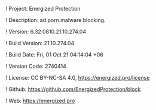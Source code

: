 ! Project: Energized Protection

! Description: ad.porn.malware blocking.

! Version: 6.32.0810.21.10.274.04

! Build Version: 21.10.274.04

! Build Date: Fri, 01 Oct 21 04:14:04 +06

! Version Code: 2740414

! License: CC BY-NC-SA 4.0, https://energized.pro/license

! Github: https://github.com/EnergizedProtection/block

! Web: https://energized.pro
